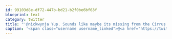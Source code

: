 ```yaml
---
id: 99103d8e-df72-447b-bd21-b2f0be6bf63f
blueprint: text
category: twitter
title: "'@nickwynja Yup. Sounds like maybe its missing from the Cirrus driver when they went to the combined headphone/mic jack last year."
caption: '<span class="username username_linked">@<a href="https://twitter.com/nickwynja" title="Nick Wynja">nickwynja</a></span> Yup. Sounds like maybe its missing from the Cirrus driver when they went to the combined headphone/mic jack last year.'
---
```

